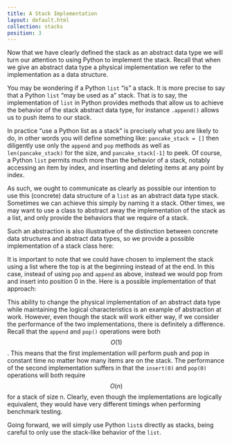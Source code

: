 ```yaml
---
title: A Stack Implementation
layout: default.html
collection: stacks
position: 3
---
```


Now that we have clearly defined the stack as an abstract data type we will turn our attention to using Python to implement the stack. Recall that when we give an abstract data type a physical implementation we refer to the implementation as a data structure.

You may be wondering if a Python `list` “is” a stack. It is more precise to say that a Python `list` “may be used as a” stack. That is to say, the implementation of `list` in Python provides methods that allow us to achieve the behavior of the stack abstract data type, for instance `.append()` allows us to push items to our stack.

In practice “use a Python list as a stack” is precisely what you are likely to do, in other words you will define something like: `pancake_stack = []` then diligently use only the `append` and `pop` methods as well as `len(pancake_stack)` for the size, and `pancake_stack[-1]` to peek. Of course, a Python `list` permits much more than the behavior of a stack, notably accessing an item by index, and inserting and deleting items at any point by index.

As such, we ought to communicate as clearly as possible our intention to use this (concrete) data structure of a `list` as an abstract data type stack. Sometimes we can achieve this simply by naming it a stack. Other times, we may want to use a class to abstract away the implementation of the stack as a list, and only provide the behaviors that we require of a stack.

Such an abstraction is also illustrative of the distinction between concrete data structures and abstract data types, so we provide a possible implementation of a stack class here:

<!-- literate stacks/stack_right.py -->

It is important to note that we could have chosen to implement the stack using a list where the top is at the beginning instead of at the end. In this case, instead of using `pop` and `append` as above, instead we would pop from and insert into position 0 in the. Here is a possible implementation of that approach:

<!-- literate stacks/stack_left.py -->

This ability to change the physical implementation of an abstract data type while maintaining the logical characteristics is an example of abstraction at work. However, even though the stack will work either way, if we consider the performance of the two implementations, there is definitely a difference. Recall that the `append` and `pop()` operations were both $$O(1)$$. This means that the first implementation will perform push and pop in constant time no matter how many items are on the stack. The performance of the second implementation suffers in that the `insert(0)` and `pop(0)` operations will both require $$O(n)$$ for a stack of size n. Clearly, even though the implementations are logically equivalent, they would have very different timings when performing benchmark testing.

Going forward, we will simply use Python `list`s directly as stacks, being careful to only use the stack-like behavior of the `list`.
